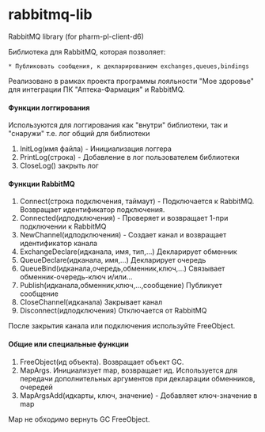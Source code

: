 # rabbitmq-lib
RabbitMQ library (for pharm-pl-client-d6)

Библиотека для RabbitMQ, которая позволяет:

    * Публиковать сообщения, к декларированием exchanges,queues,bindings    
    
Реализовано в рамках проекта программы лояльности "Мое здоровье" 
для интеграции ПК "Аптека-Фармация" и RabbitMQ.

#### Функции логгирования
Используются для логгирования как "внутри" библиотеки, так и 
"снаружи" т.е. лог общий для библиотеки

1. InitLog(имя файла) -  Инициализация логгера 
1. PrintLog(строка) - Добавление в лог пользователем библиотеки
1. CloseLog() закрыть лог



#### Функции RabbitMQ
1. Connect(строка подключения, таймаут) - Подключается к RabbitMQ. Возвращает идентификатор подключения. 
1. Connected(идподключения) - Проверяет и возвращает 1-при подключении к RabbitMQ
1. NewChannel(идподключения) - Создает канал и возвращает идентификатор канала 
1. ExchangeDeclare(идканала, имя, тип,...) Декларирует обменник
1. QueueDeclare(идканала, имя,...) Декларирует очередь
1. QueueBind(идканала,очередь,обменник,ключ,...) Связывает обменник-очередь-ключ и/или...
1. Publish(идканала,обменник,ключ,...,сообщение) Публикует сообщение
1. CloseChannel(идканала) Закрывает канал
1. Disconnect(идподключения) Отключается от RabbitMQ

После закрытия канала или подключения используйте FreeObject.

#### Общие или специальные функции
1. FreeObject(ид объекта). Возвращает объект GC.
1. MapArgs. Инициализует map, возвращает ид. Используется для передачи дополнительных аргументов при декларации обменников, очередей
1. MapArgsAdd(идкарты, ключ, значение) - Добавляет ключ-значение в map

Map не обходимо вернуть GC FreeObject.